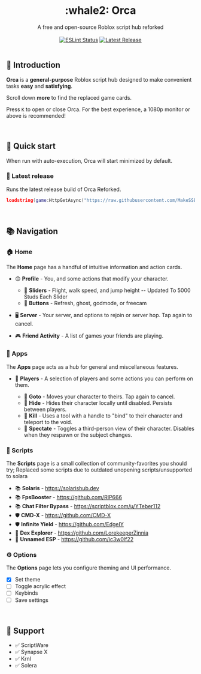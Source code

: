 <h1 align="center">:whale2: Orca</h1>
<div align="center">A free and open-source Roblox script hub reforked</div>
<br>
<div align="center">
	<a href="https://github.com/richie0866/orca/actions"><img src="https://github.com/richie0866/orca/actions/workflows/eslint.yaml/badge.svg" alt="ESLint Status" /></a>
	<a href="https://github.com/richie0866/orca/releases/latest"><img src="https://img.shields.io/github/v/release/richie0866/orca?include_prereleases" alt="Latest Release" /></a>
</div>
<div>&nbsp;</div>

## :whale2: Introduction

**Orca** is a **general-purpose** Roblox script hub designed to make convenient tasks **easy** and **satisfying**.

Scroll down  **more** to find the replaced game cards.

Press `K` to open or close Orca. For the best experience, a 1080p monitor or above is recommended!

&nbsp;

## :rocket: Quick start

When run with auto-execution, Orca will start minimized by default.

### :pushpin: Latest release

Runs the latest release build of Orca Reforked.

```lua
loadstring(game:HttpGetAsync("https://raw.githubusercontent.com/MakeSSB1GreatAgain/OrcaFork22/master/public/latest.lua"))()
```

&nbsp;

## :books: Navigation

### :house: Home

The **Home** page has a handful of intuitive information and action cards.

- :blush: **Profile** - You, and some actions that modify your character.

  - :radio_button: **Sliders** - Flight, walk speed, and jump height -- Updated To 5000 Studs Each Slider
  - :radio_button: **Buttons** - Refresh, ghost, godmode, or freecam 

- :desktop_computer: **Server** - Your server, and options to rejoin or server hop. Tap again to cancel.

- :video_game: **Friend Activity** - A list of games your friends are playing.

### :iphone: Apps

The **Apps** page acts as a hub for general and miscellaneous features.

- :hugs: **Players** - A selection of players and some actions you can perform on them.

  - :radio_button: **Goto** - Moves your character to theirs. Tap again to cancel.
  - :radio_button: **Hide** - Hides their character locally until disabled. Persists between players.
  - :radio_button: **Kill** - Uses a tool with a handle to "bind" to their character and teleport to the void.
  - :radio_button: **Spectate** - Toggles a third-person view of their character. Disables when they respawn or the subject changes.

### :newspaper: Scripts

The **Scripts** page is a small collection of community-favorites you should try; Replaced some scripts due to outdated unopening scripts/unsupported to solara

- :books: **Solaris** - https://solarishub.dev
- :books: **FpsBooster** - https://github.com/RIP666
- :books: **Chat Filter Bypass** - https://scriptblox.com/u/YTeber112
- :shield: **CMD-X** - https://github.com/CMD-X
- :shield: **Infinite Yield** - https://github.com/EdgeIY
- :mag_right: **Dex Explorer** - https://github.com/LorekeeperZinnia
- :mag_right: **Unnamed ESP** - https://github.com/ic3w0lf22

### :gear: Options

The **Options** page lets you configure theming and UI performance.

 - [x] Set theme
 - [ ] Toggle acrylic effect
 - [ ] Keybinds
 - [ ] Save settings

&nbsp;

## :sparkling_heart: Support

- :white_check_mark: ScriptWare
- :white_check_mark: Synapse X
- :white_check_mark: Krnl
- :white_check_mark: Solera
